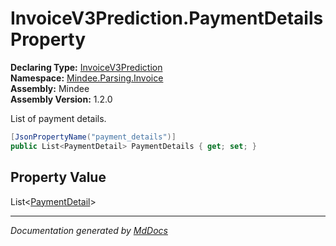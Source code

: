 ﻿<!--  
  <auto-generated>   
    The contents of this file were generated by a tool.  
    Changes to this file may be list if the file is regenerated  
  </auto-generated>   
-->

# InvoiceV3Prediction.PaymentDetails Property

**Declaring Type:** [InvoiceV3Prediction](../index.md)  
**Namespace:** [Mindee.Parsing.Invoice](../../index.md)  
**Assembly:** Mindee  
**Assembly Version:** 1.2.0

List of payment details.

```csharp
[JsonPropertyName("payment_details")]
public List<PaymentDetail> PaymentDetails { get; set; }
```

## Property Value

List\<[PaymentDetail](../../PaymentDetail/index.md)\>

___

*Documentation generated by [MdDocs](https://github.com/ap0llo/mddocs)*
